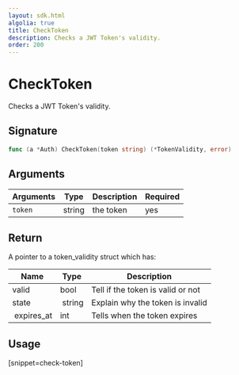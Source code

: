 ```yaml
---
layout: sdk.html
algolia: true
title: CheckToken
description: Checks a JWT Token's validity.
order: 200
---
```


# CheckToken

Checks a JWT Token's validity.

## Signature

```go
func (a *Auth) CheckToken(token string) (*TokenValidity, error)
```

## Arguments

| Arguments    | Type    | Description | Required
|--------------|---------|-------------|----------
| ``token`` | string | the token    | yes

## Return

A pointer to a token_validity struct which has:

| Name                | Type    | Description                                                                                                      
| ------------------- | ------- | -----------------------------------
| valid               | bool    | Tell if the token is valid or not
| state               | string  | Explain why the token is invalid
| expires_at          | int     | Tells when the token expires

## Usage

[snippet=check-token]
